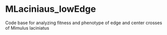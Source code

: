 # MLaciniaus_lowEdge
Code base for analyzing fitness and phenotype of edge and center crosses of Mimulus laciniatus
